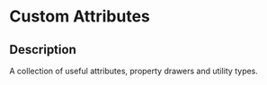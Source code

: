 # Custom Attributes

## Description
A collection of useful attributes, property drawers and utility types.
